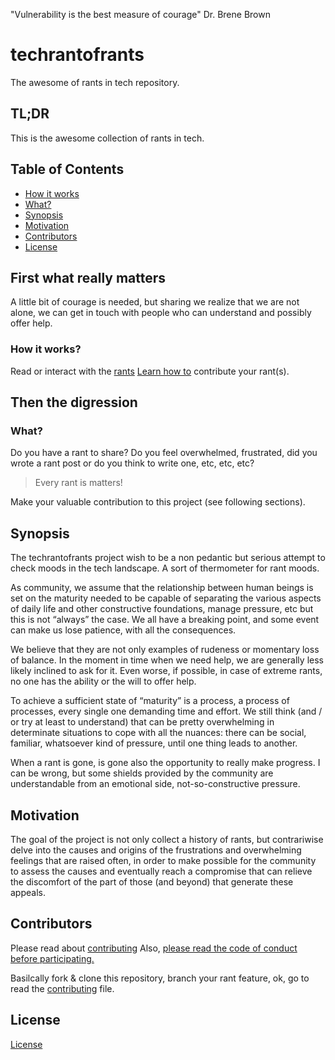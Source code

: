 "Vulnerability is the best measure of courage" Dr. Brene Brown

# techrantofrants
The awesome of rants in tech repository.

## TL;DR

This is the awesome collection of rants in tech. 

## Table of Contents
- [How it works](#how-it-works)
- [What?](#what)
- [Synopsis](#synopsis)
- [Motivation](#motivation)
- [Contributors](#contributors)
- [License](#license)

## First what really matters
A little bit of courage is needed, but sharing we realize that we are 
not alone, we can get in touch with people who can understand and 
possibly offer help.

### How it works?
Read or interact with the [rants](./rants/rants.md)
[Learn how to](./rants/rants-how-to.md) contribute your rant(s).

## Then the digression

### What?

Do you have a rant to share? Do you feel overwhelmed, frustrated, 
did you wrote a rant post or do you think to write one, etc, etc, etc?

> Every rant is matters!

Make your valuable contribution to this project (see following sections).

## Synopsis

The techrantofrants project wish to be a non pedantic but serious attempt to 
check moods in the tech landscape. A sort of thermometer for rant moods.

As community, we assume that the relationship between human beings is set on 
the maturity needed to be capable of separating the various aspects of daily 
life and other constructive foundations, manage pressure, etc but this is not 
“always” the case. We all have a breaking point, and some event can make us 
lose patience, with all the consequences.

We believe that they are not only examples of rudeness or momentary loss of 
balance. In the moment in time when we need help, we are generally less likely 
inclined to ask for it. Even worse, if possible, in case of extreme rants, no 
one has the ability or the will to offer help.

To achieve a sufficient state of “maturity” is a process, a process of processes, 
every single one demanding time and effort. We still think (and / or try at 
least to understand) that can be pretty overwhelming in determinate situations 
to cope with all the nuances: there can be social, familiar, whatsoever kind of 
pressure, until one thing leads to another. 

When a rant is gone, is gone also the opportunity to really make progress. 
I can be wrong, but some shields provided by the community are understandable 
from an emotional side, not-so-constructive pressure.

## Motivation

The goal of the project is not only collect a history of rants, but 
contrariwise delve into the causes and origins of the frustrations and 
overwhelming feelings that are raised often, in order to make possible for the 
community to assess the causes and eventually reach a compromise that can 
relieve the discomfort of the part of those (and beyond) that generate these appeals.

## Contributors

Please read about [contributing](./CONTRIBUTING.md)
Also, [please read the code of conduct before participating.](./CODE_OF_CONDUCT.md)

Basilcally fork & clone this repository, branch your rant feature, ok, go to read the
[contributing](./CONTRIBUTING.md) file.

## License
[License](./LICENSE)
